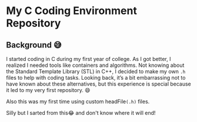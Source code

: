 # My C Coding Environment Repository

## Background 😅

I started coding in C during my first year of college. As I got better, I realized I needed tools like containers and algorithms. Not knowing about the Standard Template Library (STL) in C++, I decided to make my own `.h` files to help with coding tasks. Looking back, it’s a bit embarrassing not to have known about these alternatives, but this experience is special because it led to my very first repository. 😄

Also this was my first time using custom headFile`(.h)` files.

Silly but I sarted from this😂 and don't know where it will end!
